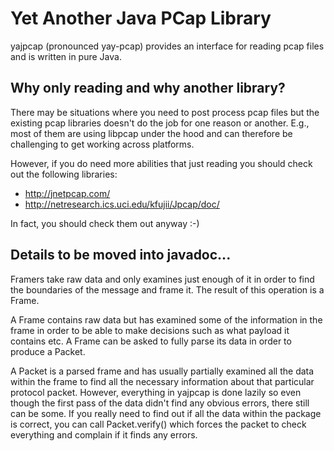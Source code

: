 # Yet Another Java PCap Library

yajpcap (pronounced yay-pcap) provides an interface for reading pcap files and is written in pure Java. 

## Why only reading and why another library?

There may be situations where you need to post process pcap files but the existing pcap libraries doesn't do the job for one reason or another. E.g., most of them are using libpcap under the hood and can therefore be challenging to get working across platforms.

However, if you do need more abilities that just reading you should check out the following libraries:

* http://jnetpcap.com/
* http://netresearch.ics.uci.edu/kfujii/Jpcap/doc/

In fact, you should check them out anyway :-)

## Details to be moved into javadoc...

Framers take raw data and only examines just enough of it in order to find the boundaries of the message and frame it. The result of this operation is a Frame.

A Frame contains raw data but has examined some of the information in the frame in order to be able to make decisions such as what payload it contains etc. A Frame can be asked to fully parse its data in order to produce a Packet.

A Packet is a parsed frame and has usually partially examined all the data within the frame to find all the necessary information about that particular protocol packet. However, everything in yajpcap is done lazily so even though the first pass of the data didn't find any obvious errors, there still can be some. If you really need to find out if all the data within the package is correct, you can call Packet.verify() which forces the packet to check everything and complain if it finds any errors.

